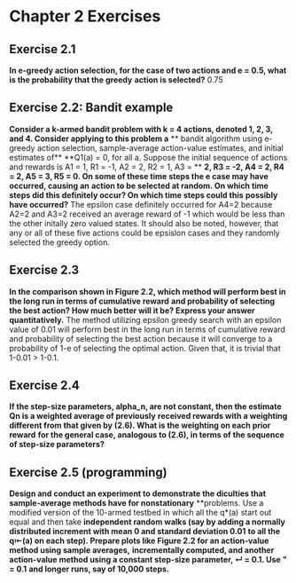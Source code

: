 # Chapter 2 Exercises
## Exercise 2.1
**In e-greedy action selection, for the case of two actions and e = 0.5, what is the probability that the greedy**
**action is selected?**
0.75

## Exercise 2.2: Bandit example
**Consider a k-armed bandit problem with k = 4 actions, denoted 1, 2, 3, and 4. Consider applying to this problem a**
** bandit algorithm using e-greedy action selection, sample-average action-value estimates, and initial estimates of**
**Q1(a) = 0, for all a. Suppose the initial sequence of actions and rewards is A1 = 1, R1 = -1, A2 = 2, R2 = 1, A3 = **
**2, R3 = -2, A4 = 2, R4 = 2, A5 = 3, R5 = 0. On some of these time steps the e case may have occurred, causing an**
**action to be selected at random. On which time steps did this definitely occur? On which time steps could this**
**possibly have occurred?**
The epsilon case definitely occurred for A4=2 because A2=2 and A3=2 received an average reward of -1 which would be less
than the other initally zero valued states. It should also be noted, however, that any or all of these five actions
could be epsislon cases and they randomly selected the greedy option.

## Exercise 2.3
**In the comparison shown in Figure 2.2, which method will perform best in the long run in terms of cumulative reward**
**and probability of selecting the best action? How much better will it be? Express your answer quantitatively.**
The method utilizing epsilon greedy search with an epsilon value of 0.01 will perform best in the long run in terms of
cumulative reward and probability of selecting the best action because it will converge to a probability of 1-e of
selecting the optimal action. Given that, it is trivial that 1-0.01 > 1-0.1.

## Exercise 2.4
**If the step-size parameters, alpha_n, are not constant, then the estimate Qn is a weighted average of previously**
**received rewards with a weighting different from that given by (2.6). What is the weighting on each prior reward**
**for the general case, analogous to (2.6), in terms of the sequence of step-size parameters?**

## Exercise 2.5 (programming)
**Design and conduct an experiment to demonstrate the diculties that sample-average methods have for nonstationary**
**problems. Use a modified version of the 10-armed testbed in which all the q\*(a) start out equal and then take
**independent random walks (say by adding a normally distributed increment with mean 0 and standard deviation 0.01**
**to all the q⇤(a) on each step). Prepare plots like Figure 2.2 for an action-value method using sample averages,**
**incrementally computed, and another action-value method using a constant step-size parameter, ↵ = 0.1. Use " = 0.1**
**and longer runs, say of 10,000 steps.**